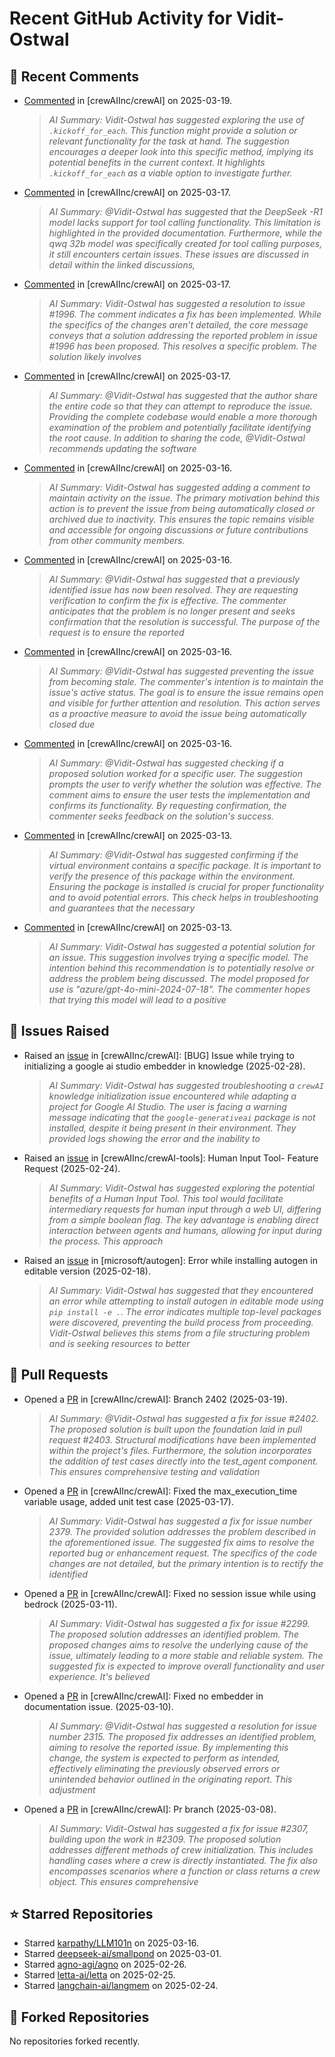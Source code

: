# Recent GitHub Activity for Vidit-Ostwal

## 💬 Recent Comments
- [Commented](https://github.com/crewAIInc/crewAI/issues/2406#issuecomment-2737561006) in [crewAIInc/crewAI] on 2025-03-19.
  > *AI Summary: Vidit-Ostwal has suggested exploring the use of `.kickoff_for_each`. This function might provide a solution or relevant functionality for the task at hand. The suggestion encourages a deeper look into this specific method, implying its potential benefits in the current context. It highlights `.kickoff_for_each` as a viable option to investigate further.*
- [Commented](https://github.com/crewAIInc/crewAI/issues/2383#issuecomment-2730416805) in [crewAIInc/crewAI] on 2025-03-17.
  > *AI Summary: @Vidit-Ostwal has suggested that the DeepSeek -R1 model lacks support for tool calling functionality. This limitation is highlighted in the provided documentation. Furthermore, while the qwq 32b model was specifically created for tool calling purposes, it still encounters certain issues. These issues are discussed in detail within the linked discussions,*
- [Commented](https://github.com/crewAIInc/crewAI/pull/2388#issuecomment-2730361650) in [crewAIInc/crewAI] on 2025-03-17.
  > *AI Summary: Vidit-Ostwal has suggested a resolution to issue #1996. The comment indicates a fix has been implemented. While the specifics of the changes aren't detailed, the core message conveys that a solution addressing the reported problem in issue #1996 has been proposed. This resolves a specific problem. The solution likely involves*
- [Commented](https://github.com/crewAIInc/crewAI/issues/2383#issuecomment-2729485919) in [crewAIInc/crewAI] on 2025-03-17.
  > *AI Summary: @Vidit-Ostwal has suggested that the author share the entire code so that they can attempt to reproduce the issue. Providing the complete codebase would enable a more thorough examination of the problem and potentially facilitate identifying the root cause. In addition to sharing the code, @Vidit-Ostwal recommends updating the software*
- [Commented](https://github.com/crewAIInc/crewAI/issues/2097#issuecomment-2727367307) in [crewAIInc/crewAI] on 2025-03-16.
  > *AI Summary: Vidit-Ostwal has suggested adding a comment to maintain activity on the issue. The primary motivation behind this action is to prevent the issue from being automatically closed or archived due to inactivity. This ensures the topic remains visible and accessible for ongoing discussions or future contributions from other community members.*
- [Commented](https://github.com/crewAIInc/crewAI/issues/2023#issuecomment-2727366277) in [crewAIInc/crewAI] on 2025-03-16.
  > *AI Summary: @Vidit-Ostwal has suggested that a previously identified issue has now been resolved. They are requesting verification to confirm the fix is effective. The commenter anticipates that the problem is no longer present and seeks confirmation that the resolution is successful. The purpose of the request is to ensure the reported*
- [Commented](https://github.com/crewAIInc/crewAI/issues/2025#issuecomment-2727365981) in [crewAIInc/crewAI] on 2025-03-16.
  > *AI Summary: @Vidit-Ostwal has suggested preventing the issue from becoming stale. The commenter's intention is to maintain the issue's active status. The goal is to ensure the issue remains open and visible for further attention and resolution. This action serves as a proactive measure to avoid the issue being automatically closed due*
- [Commented](https://github.com/crewAIInc/crewAI/issues/2055#issuecomment-2727365666) in [crewAIInc/crewAI] on 2025-03-16.
  > *AI Summary: @Vidit-Ostwal has suggested checking if a proposed solution worked for a specific user. The suggestion prompts the user to verify whether the solution was effective. The comment aims to ensure the user tests the implementation and confirms its functionality. By requesting confirmation, the commenter seeks feedback on the solution's success.*
- [Commented](https://github.com/crewAIInc/crewAI/issues/2361#issuecomment-2721608961) in [crewAIInc/crewAI] on 2025-03-13.
  > *AI Summary: @Vidit-Ostwal has suggested confirming if the virtual environment contains a specific package. It is important to verify the presence of this package within the environment. Ensuring the package is installed is crucial for proper functionality and to avoid potential errors. This check helps in troubleshooting and guarantees that the necessary*
- [Commented](https://github.com/crewAIInc/crewAI/issues/2358#issuecomment-2720931279) in [crewAIInc/crewAI] on 2025-03-13.
  > *AI Summary: Vidit-Ostwal has suggested a potential solution for an issue. This suggestion involves trying a specific model. The intention behind this recommendation is to potentially resolve or address the problem being discussed. The model proposed for use is "azure/gpt-4o-mini-2024-07-18". The commenter hopes that trying this model will lead to a positive*

## 🐛 Issues Raised
- Raised an [issue](https://github.com/crewAIInc/crewAI/issues/2255) in [crewAIInc/crewAI]: [BUG] Issue while trying to initializing a google ai studio embedder in knowledge (2025-02-28).
  > *AI Summary: Vidit-Ostwal has suggested troubleshooting a `crewAI` knowledge initialization issue encountered while adapting a project for Google AI Studio. The user is facing a warning message indicating that the `google-generativeai` package is not installed, despite it being present in their environment. They provided logs showing the error and the inability to*
- Raised an [issue](https://github.com/crewAIInc/crewAI-tools/issues/223) in [crewAIInc/crewAI-tools]: Human Input Tool- Feature Request (2025-02-24).
  > *AI Summary: Vidit-Ostwal has suggested exploring the potential benefits of a Human Input Tool. This tool would facilitate intermediary requests for human input through a web UI, differing from a simple boolean flag. The key advantage is enabling direct interaction between agents and humans, allowing for input during the process. This approach*
- Raised an [issue](https://github.com/microsoft/autogen/issues/5591) in [microsoft/autogen]: Error while installing autogen in editable version (2025-02-18).
  > *AI Summary: Vidit-Ostwal has suggested that they encountered an error while attempting to install autogen in editable mode using `pip install -e .`. The error indicates multiple top-level packages were discovered, preventing the build process from proceeding. Vidit-Ostwal believes this stems from a file structuring problem and is seeking resources to better*

## 🚀 Pull Requests
- Opened a [PR](https://github.com/crewAIInc/crewAI/pull/2408) in [crewAIInc/crewAI]: Branch 2402 (2025-03-19).
  > *AI Summary: @Vidit-Ostwal has suggested a fix for issue #2402. The proposed solution is built upon the foundation laid in pull request #2403. Structural modifications have been implemented within the project's files. Furthermore, the solution incorporates the addition of test cases directly into the test_agent component. This ensures comprehensive testing and validation*
- Opened a [PR](https://github.com/crewAIInc/crewAI/pull/2388) in [crewAIInc/crewAI]: Fixed the max_execution_time variable usage, added unit test case (2025-03-17).
  > *AI Summary: Vidit-Ostwal has suggested a fix for issue number 2379. The provided solution addresses the problem described in the aforementioned issue. The suggested fix aims to resolve the reported bug or enhancement request. The specifics of the code changes are not detailed, but the primary intention is to rectify the identified*
- Opened a [PR](https://github.com/crewAIInc/crewAI/pull/2337) in [crewAIInc/crewAI]: Fixed no session issue while using bedrock (2025-03-11).
  > *AI Summary: Vidit-Ostwal has suggested a fix for issue #2299. The proposed solution addresses an identified problem. The proposed changes aims to resolve the underlying cause of the issue, ultimately leading to a more stable and reliable system. The suggested fix is expected to improve overall functionality and user experience. It's believed*
- Opened a [PR](https://github.com/crewAIInc/crewAI/pull/2317) in [crewAIInc/crewAI]: Fixed no embedder in documentation issue. (2025-03-10).
  > *AI Summary: @Vidit-Ostwal has suggested a resolution for issue number 2315. The proposed fix addresses an identified problem, aiming to resolve the reported issue. By implementing this change, the system is expected to perform as intended, effectively eliminating the previously observed errors or unintended behavior outlined in the originating report. This adjustment*
- Opened a [PR](https://github.com/crewAIInc/crewAI/pull/2312) in [crewAIInc/crewAI]: Pr branch (2025-03-08).
  > *AI Summary: Vidit-Ostwal has suggested a fix for issue #2307, building upon the work in #2309. The proposed solution addresses different methods of crew initialization. This includes handling cases where a crew is directly instantiated. The fix also encompasses scenarios where a function or class returns a crew object. This ensures comprehensive*

## ⭐ Starred Repositories
- Starred [karpathy/LLM101n](https://github.com/karpathy/LLM101n) on 2025-03-16.
- Starred [deepseek-ai/smallpond](https://github.com/deepseek-ai/smallpond) on 2025-03-01.
- Starred [agno-agi/agno](https://github.com/agno-agi/agno) on 2025-02-26.
- Starred [letta-ai/letta](https://github.com/letta-ai/letta) on 2025-02-25.
- Starred [langchain-ai/langmem](https://github.com/langchain-ai/langmem) on 2025-02-24.

## 🍴 Forked Repositories
No repositories forked recently.
